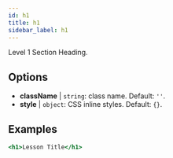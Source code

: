 ```yaml
---
id: h1
title: h1
sidebar_label: h1
---
```


Level 1 Section Heading.

## Options

* __className__ | `string`: class name. Default: `''`.
* __style__ | `object`: CSS inline styles. Default: `{}`.


## Examples

```jsx live
<h1>Lesson Title</h1>
```

